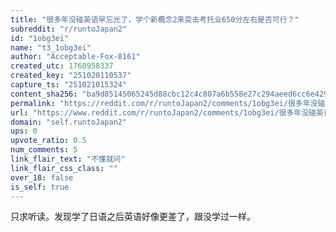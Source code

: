 ```yaml
---
title: "很多年没碰英语早忘光了，学个新概念2来突击考托业650分左右是否可行？"
subreddit: "r/runtoJapan2"
id: "1obg3ei"
name: "t3_1obg3ei"
author: "Acceptable-Fox-8161"
created_utc: 1760958337
created_key: "251020110537"
capture_ts: "251021015324"
content_sha256: "ba9d85145065245d88cbc12c4c807a6b558e27c294aeed6cc6e4298cbd25048c"
permalink: "https://reddit.com/r/runtoJapan2/comments/1obg3ei/很多年没碰英语早忘光了学个新概念2来突击考托业650分左右是否可行/"
url: "https://www.reddit.com/r/runtoJapan2/comments/1obg3ei/很多年没碰英语早忘光了学个新概念2来突击考托业650分左右是否可行/"
domain: "self.runtoJapan2"
ups: 0
upvote_ratio: 0.5
num_comments: 5
link_flair_text: "不懂就问"
link_flair_css_class: ""
over_18: false
is_self: true
---
```


只求听读。发现学了日语之后英语好像更差了，跟没学过一样。
